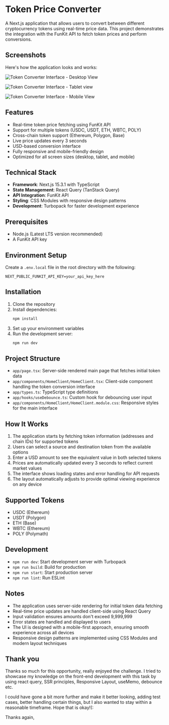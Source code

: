 # Token Price Converter

A Next.js application that allows users to convert between different cryptocurrency tokens using real-time price data. This project demonstrates the integration with the FunKit API to fetch token prices and perform conversions.

## Screenshots

Here's how the application looks and works:

![Token Converter Interface - Desktop View](public/images/screenshot3.png)


![Token Converter Interface - Tablet view](public/images/screenshot2.png)


![Token Converter Interface - Mobile View](public/images/screenshot1.png)



## Features

- Real-time token price fetching using FunKit API
- Support for multiple tokens (USDC, USDT, ETH, WBTC, POLY)
- Cross-chain token support (Ethereum, Polygon, Base)
- Live price updates every 3 seconds
- USD-based conversion interface
- Fully responsive and mobile-friendly design
- Optimized for all screen sizes (desktop, tablet, and mobile)

## Technical Stack

- **Framework**: Next.js 15.3.1 with TypeScript
- **State Management**: React Query (TanStack Query)
- **API Integration**: FunKit API
- **Styling**: CSS Modules with responsive design patterns
- **Development**: Turbopack for faster development experience

## Prerequisites

- Node.js (Latest LTS version recommended)
- A FunKit API key

## Environment Setup

Create a `.env.local` file in the root directory with the following:

```
NEXT_PUBLIC_FUNKIT_API_KEY=your_api_key_here
```

## Installation

1. Clone the repository
2. Install dependencies:
   ```bash
   npm install
   ```
3. Set up your environment variables
4. Run the development server:
   ```bash
   npm run dev
   ```

## Project Structure

- `app/page.tsx`: Server-side rendered main page that fetches initial token data
- `app/components/HomeClient/HomeClient.tsx`: Client-side component handling the token conversion interface
- `app/types.ts`: TypeScript type definitions
- `app/hooks/useDebounce.ts`: Custom hook for debouncing user input
- `app/components/HomeClient/HomeClient.module.css`: Responsive styles for the main interface

## How It Works

1. The application starts by fetching token information (addresses and chain IDs) for supported tokens
2. Users can select a source and destination token from the available options
3. Enter a USD amount to see the equivalent value in both selected tokens
4. Prices are automatically updated every 3 seconds to reflect current market values
5. The interface shows loading states and error handling for API requests
6. The layout automatically adjusts to provide optimal viewing experience on any device

## Supported Tokens

- USDC (Ethereum)
- USDT (Polygon)
- ETH (Base)
- WBTC (Ethereum)
- POLY (Polymath)

## Development

- `npm run dev`: Start development server with Turbopack
- `npm run build`: Build for production
- `npm run start`: Start production server
- `npm run lint`: Run ESLint

## Notes

- The application uses server-side rendering for initial token data fetching
- Real-time price updates are handled client-side using React Query
- Input validation ensures amounts don't exceed 9,999,999
- Error states are handled and displayed to users
- The UI is designed with a mobile-first approach, ensuring smooth experience across all devices
- Responsive design patterns are implemented using CSS Modules and modern layout techniques


## Thank you
Thanks so much for this opportunity, really enjoyed the challenge. I tried to showcase my knowledge on the front-end development with this task by using react query, SSR principles, Responsive Layout, useMemo, debounce etc.

I could have gone a bit more further and make it better looking, adding test cases, better handling certain things, but I also wanted to stay within a reasonable timeframe. Hope that is okay!(:

Thanks again,